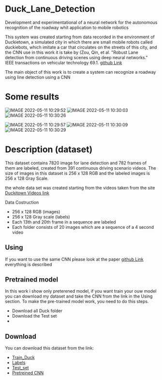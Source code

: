 # Duck_Lane_Detection
Development and experimentational of a neural network for the autonomous recognition of the roadway whit application to mobile robotics


This system was created starting from data recorded in the environment of Duckietown, a simulated city in which there are small mobile robots called duckiebots, which imitate a car that circulates on the streets of this city, and the CNN use in this work it is take by (Zou, Qin, et al. "Robust Lane detection from continuous driving scenes using deep neural networks." IEEE transactions on vehicular technology 69.1. [github Link](https://github.com/Sigma117/Robust-Lane-Detection)

The main object of this work is to create a system can recognize a roadway using line detection using a CNN

# Some results
![IMAGE 2022-05-11 10:29:52](https://user-images.githubusercontent.com/71655239/167804918-ed84ef20-5f49-4d8f-b17c-ea0e3554912b.jpg) ![IMAGE 2022-05-11 10:30:03](https://user-images.githubusercontent.com/71655239/167804960-b2f1212d-43e4-43d2-a08e-83ad54c7c529.jpg) ![IMAGE 2022-05-11 10:30:26](https://user-images.githubusercontent.com/71655239/167805059-af89fd25-cfe1-484c-83c6-cb7282ee0689.jpg)


![IMAGE 2022-05-11 10:29:57](https://user-images.githubusercontent.com/71655239/167804934-f9d6e8b9-c861-4220-ad93-3941c6d9824f.jpg) ![IMAGE 2022-05-11 10:30:09](https://user-images.githubusercontent.com/71655239/167804985-70d3dcba-5dcd-46fa-a0c6-1e8893efb320.jpg) ![IMAGE 2022-05-11 10:30:29](https://user-images.githubusercontent.com/71655239/167805069-1588e18a-1e4f-41ab-927c-1181181548ef.jpg)

# Description (dataset)

This dataset contains 7820 image for lane detection and 782 frames of them are labeled, created from 391 continuous driving scenario videos.
The size of images in this dataset is 256 x 128 RGB and the labeled images is 256 x 128 Gray Scale.

the whole data set was created starting from the videos taken from the site [Duckitown Videos link](http://ipfs.duckietown.org:8080/ipfs/QmUbtwQ3QZKmmz5qTjKM3z8LJjsrKBWLUnnzoE5L4M7y7J/logs/gallery.html)

Data Costruction
- 256 x 128 RGB (images)
- 256 x 128 Gray scale (labels)
- Each 13th and 20th frame in a sequence are labeled
- Each folder consists of 20 images which are a sequence of a 4 second video

## Using

If you want to use the same CNN please look at the paper [github Link](https://github.com/Sigma117/Robust-Lane-Detection) everything is described

## Pretrained model

In this work i show only preterened model, if you want train your ouw model you can download my dataset and take the CNN from the link in the Using section.
To make the pre-trained model work, you need to do this steps.
- Download all Duck folder
- Download the Test set
- 

## Download

You can download this dataset from the link:
- [Train_Duck](https://drive.google.com/drive/folders/1izZTAy_6rkxxlPdOxZ9V6tvzsYUJbYBU?usp=sharing)
- [Labels](https://drive.google.com/drive/folders/1jNy0ZBTjs7w74amte1DpFpBuoLzrU_FF?usp=sharing)
- [Test_set](https://drive.google.com/drive/folders/11A-0cB7XQtpLR-CAJVxTIYlRb9RuAbSY?usp=sharing)
- [Pretreined CNN](https://drive.google.com/file/d/1-zITlwEgOUXbFkGLD1BTfzA9tWzYM9Ac/view?usp=sharing)
